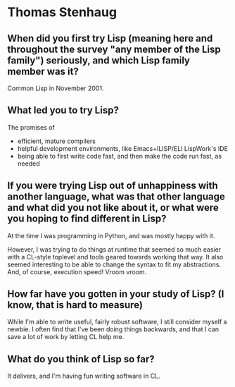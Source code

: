 # Thomas Stenhaug

##  When did you first try Lisp (meaning here and throughout the survey "any member of the Lisp family") seriously, and which Lisp family member was it?

Common Lisp in November 2001.

## What led you to try Lisp?

The promises of

- efficient, mature compilers
- helpful development environments, like Emacs+ILISP/ELI LispWork's
  IDE
- being able to first write code fast, and then make the code run
  fast, as needed

## If you were trying Lisp out of unhappiness with another language, what was that other language and what did you not like about it, or what were you hoping to find different in Lisp?

At the time I was programming in Python, and was mostly happy with it.

However, I was trying to do things at runtime that seemed so much
easier with a CL-style toplevel and tools geared towards working that
way.  It also seemed interesting to be able to change the syntax to
fit my abstractions.  And, of course, execution speed!  Vroom vroom.

## How far have you gotten in your study of Lisp? (I know, that is hard to measure)

While I'm able to write useful, fairly robust software, I still
consider myself a newbie.  I often find that I've been doing things
backwards, and that I can save a lot of work by letting CL help me.

## What do you think of Lisp so far?

It delivers, and I'm having fun writing software in CL.
